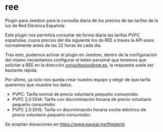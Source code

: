 # ree
Plugin para Jeedom para la consulta diaria de los precios de las tarifas de la  luz de Red Eléctrica Española

Este plugin nos permitirá consultar de forma diaria las tarifas PVPC españolas, cuyos precios del día siguiente los da REE a través
la API esios normalmente antes de las 22 horas de cada día.

Trás esto, podemos activar el plugin en Jeedom, dentro de la configuración del mismo necesitamos configurar el token personal que tenemos
que solicitar a REE en la dirección consultasios@ree.es, la respuesta suele ser bastante rápida.

Por último, ya solo nos queda crear nuestro equipo y elegir de que tarifa queremos que muestre los datos.
- PVPC: Tarifa normal de precio voluntario pequeño consumidor.
- PVPC 2.0 DHA: Tarifa con discriminación horaria de precio voluntario pequeño consumidor.
- PVPC 2.0 DHS: Tarifa cn discriminación horaria coche eléctrico de precio voluntario pequeño consumidor.

Se aceptan donaciones en https://www.paypal.me/fmolerot
